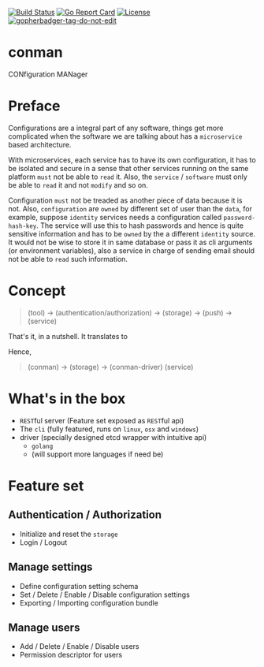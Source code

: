[![Build Status](https://cloud.drone.io/api/badges/daveamit/conman/status.svg)](https://cloud.drone.io/daveamit/conman)
[![Go Report Card](https://goreportcard.com/badge/github.com/daveamit/conman)](https://goreportcard.com/report/github.com/daveamit/conman)
[![License](https://img.shields.io/badge/License-Apache%202.0-blue.svg)](https://github.com/daveamit/conman/blob/master/LICENSE)
<a href='https://github.com/jpoles1/gopherbadger' target='_blank'>![gopherbadger-tag-do-not-edit](https://img.shields.io/badge/Go%20Coverage-91%25-brightgreen.svg?longCache=true&style=flat)</a>

# conman
CONfiguration MANager

# Preface
Configurations are a integral part of any software, things get more complicated when the software we are talking about has a `microservice` based architecture.

With microservices, each service has to have its own configuration, it has to be isolated and secure in a sense that other services running on the same platform `must` not be able to `read` it. Also, the `service` / `software` must only be able to `read` it and not `modify` and so on.

Configuration `must` not be treaded as another piece of data because it is not. Also, `configuration` are `owned` by different set of user than the `data`, for example, suppose `identity` services needs a configuration called `password-hash-key`. The service will use this to hash passwords and hence is quite sensitive information and has to be `owned` by the a different `identity` source. It would not be wise to store it in same database or pass it as cli arguments (or environment variables), also a service in charge of sending email should not be able to `read` such information.

# Concept
> (tool) -> (authentication/authorization) -> (storage) -> (push) -> (service)

That's it, in a nutshell. It translates to

Hence,
> (conman) -> (storage) -> (conman-driver) (service)

# What's in the box
* `REST`ful server (Feature set exposed as `REST`ful api)
* The `cli` (fully featured, runs on `linux`, `osx` and `windows`)
* driver (specially designed etcd wrapper with intuitive api)
  * `golang`
  * (will support more languages if need be)


# Feature set
## Authentication / Authorization
* Initialize and reset the `storage`
* Login / Logout
## Manage settings
* Define configuration setting schema
* Set / Delete / Enable / Disable configuration settings
* Exporting / Importing configuration bundle
## Manage users
* Add / Delete / Enable / Disable users
* Permission descriptor for users